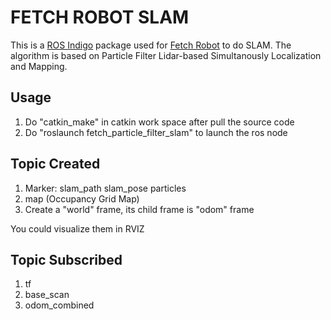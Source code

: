 # FETCH ROBOT SLAM
This is a [ROS Indigo](http://www.ros.org/) package used for [Fetch Robot](http://fetchrobotics.com/platforms-research-development/) to do SLAM. The algorithm is based on Particle Filter Lidar-based Simultanously Localization and Mapping.
## Usage
1. Do "catkin_make" in catkin work space after pull the source code
2. Do "roslaunch fetch_particle_filter_slam" to launch the ros node
## Topic Created
1. Marker: slam_path
           slam_pose
           particles
2. map (Occupancy Grid Map)
3. Create a "world" frame, its child frame is "odom" frame

You could visualize them in RVIZ  
## Topic Subscribed
1. tf
2. base_scan
3. odom_combined
